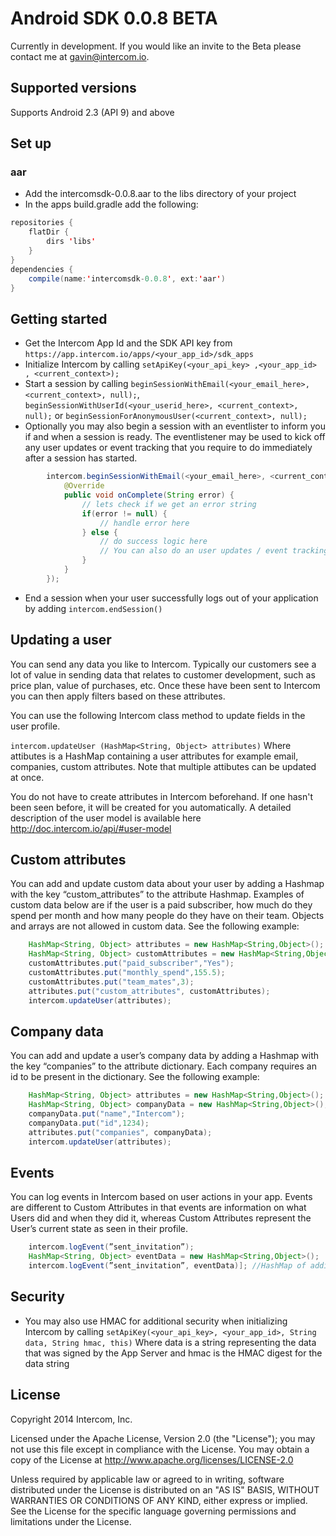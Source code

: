 # Android SDK 0.0.8 BETA

Currently in development. If you would like an invite to the Beta please contact me at gavin@intercom.io.

## Supported versions
Supports Android 2.3 (API 9) and above


## Set up
### aar
- Add the intercomsdk-0.0.8.aar to the libs directory of your project
- In the apps build.gradle add the following:
```Java
repositories {
    flatDir {
        dirs 'libs'
    }
}
dependencies {
    compile(name:'intercomsdk-0.0.8', ext:'aar')
}
```

## Getting started
- Get the Intercom App Id and the SDK API key from `https://app.intercom.io/apps/<your_app_id>/sdk_apps`
- Initialize Intercom by calling `setApiKey(<your_api_key> ,<your_app_id> , <current_context>);` 
- Start a session by calling `beginSessionWithEmail(<your_email_here>, <current_context>, null);`, `beginSessionWithUserId(<your_userid_here>, <current_context>, null);` or `beginSessionForAnonymousUser(<current_context>, null);`
- Optionally you may also begin a session with an eventlister to inform you if and when a session is ready. The eventlistener may be used to kick off any user updates or event tracking that you require to do immediately after a session has started.
```Java
        intercom.beginSessionWithEmail(<your_email_here>, <current_context>, new Intercom.IntercomEventListener() {
            @Override
            public void onComplete(String error) {
                // lets check if we get an error string
                if(error != null) {
                    // handle error here
                } else {
                    // do success logic here
                    // You can also do an user updates / event tracking from here as you are sure that the session has started at this point
                }
            }
        });
```
- End a session when your user successfully logs out of your application by adding
    `intercom.endSession()`

## Updating a user

You can send any data you like to Intercom. Typically our customers see a lot of value in sending data that relates to customer development, such as price plan, value of purchases, etc. Once these have been sent to Intercom you can then apply filters based on these attributes.

You can use the following Intercom class method to update fields in the user profile.

`intercom.updateUser (HashMap<String, Object> attributes)` Where attibutes is a HashMap containing a user attributes for example email, companies, custom attributes. Note that multiple attibutes can be updated at once.

You do not have to create attributes in Intercom beforehand. If one hasn't been seen before, it will be created for you automatically. A detailed description of the user model is available here http://doc.intercom.io/api/#user-model

## Custom attributes
You can add and update custom data about your user by adding a Hashmap with the key “custom_attributes” to the attribute Hashmap. Examples of custom data below are if the user is a paid subscriber, how much do they spend per month and how many people do they have on their team. Objects and arrays are not allowed in custom data. See the following example:
```Java   
    HashMap<String, Object> attributes = new HashMap<String,Object>();
    HashMap<String, Object> customAttributes = new HashMap<String,Object>();
    customAttributes.put("paid_subscriber","Yes");
    customAttributes.put("monthly_spend",155.5);
    customAttributes.put("team_mates",3);
    attributes.put("custom_attributes", customAttributes);
    intercom.updateUser(attributes);
```

## Company data
You can add and update a user’s company data by adding a Hashmap with the key “companies” to the attribute dictionary. Each company requires an id to be present in the dictionary. See the following example:

```Java   
    HashMap<String, Object> attributes = new HashMap<String,Object>();
    HashMap<String, Object> companyData = new HashMap<String,Object>();
    companyData.put("name","Intercom");
    companyData.put("id",1234);
    attributes.put("companies", companyData);
    intercom.updateUser(attributes);
```

## Events
You can log events in Intercom based on user actions in your app. Events are different to Custom Attributes in that events are information on what Users did and when they did it, whereas Custom Attributes represent the User’s current state as seen in their profile.
```Java  
    intercom.logEvent(”sent_invitation”);
    HashMap<String, Object> eventData = new HashMap<String,Object>();
    intercom.logEvent(”sent_invitation”, eventData)]; //HashMap of additional data for the event
```

## Security
- You may also use HMAC for additional security when initializing Intercom by calling `setApiKey(<your_api_key>, <your_app_id>, String data, String hmac, this)` Where data is a string representing the data that was signed by the App Server and hmac is the HMAC digest for the data string

## License
Copyright 2014 Intercom, Inc.

Licensed under the Apache License, Version 2.0 (the "License"); you may not use this file except in compliance with the License.
You may obtain a copy of the License at http://www.apache.org/licenses/LICENSE-2.0

Unless required by applicable law or agreed to in writing, software distributed under the License is distributed on an "AS IS" BASIS, WITHOUT WARRANTIES OR CONDITIONS OF ANY KIND, either express or implied. See the License for the specific language governing permissions and limitations under the License.

